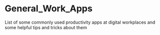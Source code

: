 # General_Work_Apps
List of some commonly used productivity apps at digital workplaces and some helpful tips and tricks about them
